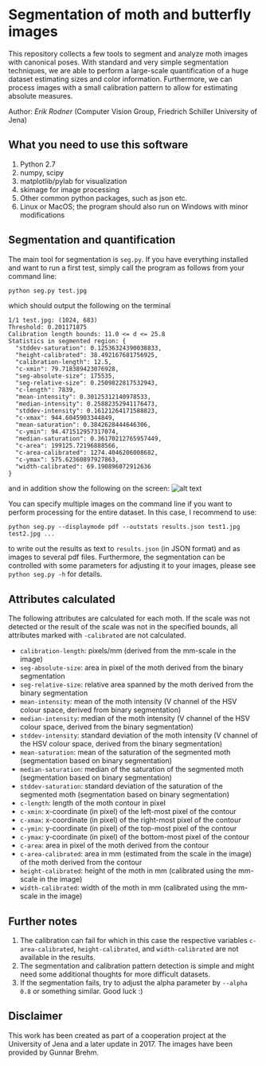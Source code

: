 # Segmentation of moth and butterfly images

This repository collects a few tools to segment and analyze moth images
with canonical poses. With standard and very simple segmentation
techniques, we are able to perform a large-scale quantification of a
huge dataset estimating sizes and color information. Furthermore, we can
process images with a small calibration pattern to allow for estimating absolute
measures.

Author: _Erik Rodner_ (Computer Vision Group, Friedrich Schiller
University of Jena)

## What you need to use this software

1. Python 2.7
2. numpy, scipy
3. matplotlib/pylab for visualization
4. skimage for image processing
5. Other common python packages, such as json etc.
6. Linux or MacOS; the program should also run on Windows with minor
   modifications

## Segmentation and quantification

The main tool for segmentation is ``seg.py``. If you have everything
installed and want to run a first test, simply call the program as
follows from your command line:
```bash
python seg.py test.jpg
```
which should output the following on the terminal
```
1/1 test.jpg: (1024, 683)
Threshold: 0.201171875
Calibration length bounds: 11.0 <= d <= 25.8
Statistics in segmented region: {
  "stddev-saturation": 0.12536324390038833, 
  "height-calibrated": 38.492167681756925, 
  "calibration-length": 12.5, 
  "c-xmin": 79.718389423076928, 
  "seg-absolute-size": 175535, 
  "seg-relative-size": 0.2509822817532943, 
  "c-length": 7839, 
  "mean-intensity": 0.30125312140978533, 
  "median-intensity": 0.25882352941176473, 
  "stddev-intensity": 0.16121264171588823, 
  "c-xmax": 944.6045903344849, 
  "mean-saturation": 0.3842628444646306, 
  "c-ymin": 94.471512957317074, 
  "median-saturation": 0.36170212765957449, 
  "c-area": 199125.72196888566, 
  "c-area-calibrated": 1274.4046206008682, 
  "c-ymax": 575.62360897927863, 
  "width-calibrated": 69.190896072912636
}
```
and in addition show the following on the screen:
![alt text](https://github.com/erodner/mothseg/blob/master/doc/screenshot.png "Screenshot of a demo result")

You can specify multiple images on the command line if you want to perform processing for the entire dataset.
In this case, I recommend to use:
```
python seg.py --displaymode pdf --outstats results.json test1.jpg test2.jpg ...
```
to write out the results as text to ``results.json`` (in JSON format) and as images to several pdf files.
Furthermore, the segmentation can be controlled with some parameters for adjusting it to your images, please see ``python seg.py -h`` for details.

## Attributes calculated

The following attributes are calculated for each moth. If the scale was not detected or the result of the scale was not in the specified bounds, 
all attributes marked with ```-calibrated``` are not calculated. 

* ```calibration-length```: pixels/mm (derived from the mm-scale in the image)
* ```seg-absolute-size```: area in pixel of the moth derived from the binary segmentation
* ```seg-relative-size```: relative area spanned by the moth derived from the binary segmentation
* ```mean-intensity```: mean of the moth intensity (V channel of the HSV colour space, derived from binary segmentation)
* ```median-intensity```: median of the moth intensity (V channel of the HSV colour space, derived from the binary segmentation)
* ```stddev-intensity```: standard deviation of the moth intensity (V channel of the HSV colour space, derived from the binary segmentation)
* ```mean-saturation```: mean of the saturation of the segmented moth (segmentation based on binary segmentation)
* ```median-saturation```: median of the saturation of the segmented moth (segmentation based on binary segmentation)
* ```stddev-saturation```: standard deviation of the saturation of the segmented moth (segmentation based on binary segmentation) 
* ```c-length```: length of the moth contour in pixel
* ```c-xmin```: x-coordinate (in pixel) of the left-most pixel of the contour
* ```c-xmax```: x-coordinate (in pixel) of the right-most pixel of the contour
* ```c-ymin```: y-coordinate (in pixel) of the top-most pixel of the contour
* ```c-ymax```: y-coordinate (in pixel) of the bottom-most pixel of the contour
* ```c-area```: area in pixel of the moth derived from the contour
* ```c-area-calibrated```: area in mm (estimated from the scale in the image) of the moth derived from the contour
* ```height-calibrated```: height of the moth in mm (calibrated using the mm-scale in the image)
* ```width-calibrated```: width of the moth in mm (calibrated using the mm-scale in the image)

## Further notes

1. The calibration can fail for which in this case the respective variables ``c-area-calibrated``, ``height-calibrated``, and ``width-calibrated`` are
not available in the results.
2. The segmentation and calibration pattern detection is simple and might need some additional thoughts for more difficult datasets.
3. If the segmentation fails, try to adjust the alpha parameter by ``--alpha 0.8`` or something similar. Good luck :)

## Disclaimer

This work has been created as part of a cooperation project at the University of Jena and a later update in 2017. The images have been provided by Gunnar Brehm.
